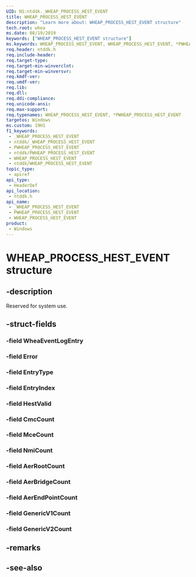 ```yaml
---
UID: NS:ntddk._WHEAP_PROCESS_HEST_EVENT
title: WHEAP_PROCESS_HEST_EVENT
description: "Learn more about: WHEAP_PROCESS_HEST_EVENT structure"
tech.root: whea
ms.date: 08/19/2019
keywords: ["WHEAP_PROCESS_HEST_EVENT structure"]
ms.keywords: WHEAP_PROCESS_HEST_EVENT, WHEAP_PROCESS_HEST_EVENT, *PWHEAP_PROCESS_HEST_EVENT,
req.header: ntddk.h
req.include-header: 
req.target-type: 
req.target-min-winverclnt: 
req.target-min-winversvr: 
req.kmdf-ver: 
req.umdf-ver: 
req.lib: 
req.dll: 
req.ddi-compliance: 
req.unicode-ansi: 
req.max-support: 
req.typenames: WHEAP_PROCESS_HEST_EVENT, *PWHEAP_PROCESS_HEST_EVENT
targetos: Windows
ms.custom: 19H1
f1_keywords:
 - _WHEAP_PROCESS_HEST_EVENT
 - ntddk/_WHEAP_PROCESS_HEST_EVENT
 - PWHEAP_PROCESS_HEST_EVENT
 - ntddk/PWHEAP_PROCESS_HEST_EVENT
 - WHEAP_PROCESS_HEST_EVENT
 - ntddk/WHEAP_PROCESS_HEST_EVENT
topic_type:
 - apiref
api_type:
 - HeaderDef
api_location:
 - ntddk.h
api_name:
 - _WHEAP_PROCESS_HEST_EVENT
 - PWHEAP_PROCESS_HEST_EVENT
 - WHEAP_PROCESS_HEST_EVENT
product:
 - Windows
---
```


# WHEAP_PROCESS_HEST_EVENT structure


## -description

Reserved for system use.

## -struct-fields

### -field WheaEventLogEntry

### -field Error

### -field EntryType

### -field EntryIndex

### -field HestValid

### -field CmcCount

### -field MceCount

### -field NmiCount

### -field AerRootCount

### -field AerBridgeCount

### -field AerEndPointCount

### -field GenericV1Count

### -field GenericV2Count

## -remarks

## -see-also

